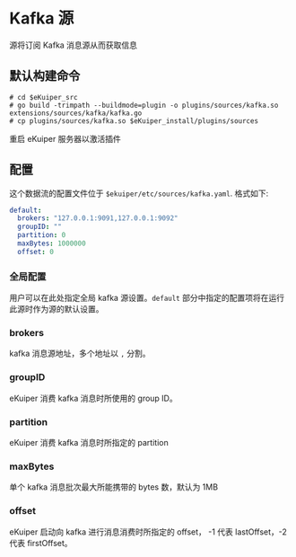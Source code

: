 # Kafka 源

源将订阅 Kafka 消息源从而获取信息

## 默认构建命令

```shell
# cd $eKuiper_src
# go build -trimpath --buildmode=plugin -o plugins/sources/kafka.so extensions/sources/kafka/kafka.go
# cp plugins/sources/kafka.so $eKuiper_install/plugins/sources
```

重启 eKuiper 服务器以激活插件

## 配置

这个数据流的配置文件位于 `$ekuiper/etc/sources/kafka.yaml`. 格式如下:

```yaml
default:
  brokers: "127.0.0.1:9091,127.0.0.1:9092"
  groupID: ""
  partition: 0
  maxBytes: 1000000
  offset: 0
```

### 全局配置

用户可以在此处指定全局 kafka 源设置。`default` 部分中指定的配置项将在运行此源时作为源的默认设置。

### brokers

kafka 消息源地址，多个地址以 `,` 分割。

### groupID

eKuiper 消费 kafka 消息时所使用的 group ID。

### partition

eKuiper 消费 kafka 消息时所指定的 partition

### maxBytes

单个 kafka 消息批次最大所能携带的 bytes 数，默认为 1MB

### offset

eKuiper 启动向 kafka 进行消息消费时所指定的 offset， -1 代表 lastOffset，-2 代表 firstOffset。
